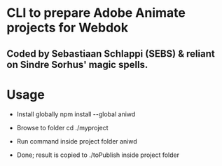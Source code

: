 # CLI to prepare Adobe Animate projects for Webdok
## Coded by Sebastiaan Schlappi (SEBS) & reliant on Sindre Sorhus' magic spells.


# Usage
- Install globally
  npm install --global aniwd

- Browse to folder
  cd ./myproject

- Run command inside project folder
  aniwd

- Done; result is copied to ./toPublish inside project folder
